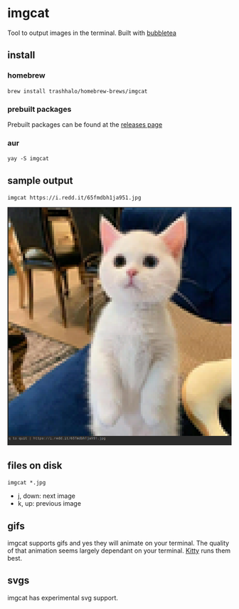 # imgcat

Tool to output images in the terminal. Built with [bubbletea](https://github.com/charmbracelet/bubbletea)

## install

### homebrew

```
brew install trashhalo/homebrew-brews/imgcat
```

### prebuilt packages

Prebuilt packages can be found at the [releases page](https://github.com/trashhalo/imgcat/releases)

### aur

```
yay -S imgcat
```

## sample output
```
imgcat https://i.redd.it/65fmdbh1ja951.jpg
```

![sample](./sample.png)

## files on disk

```
imgcat *.jpg
```

- j, down: next image
- k, up: previous image

## gifs

imgcat supports gifs and yes they will animate on your terminal. The quality of that animation seems largely dependant on your terminal. [Kitty](https://sw.kovidgoyal.net/kitty/#) runs them best. 

## svgs

imgcat has experimental svg support.
